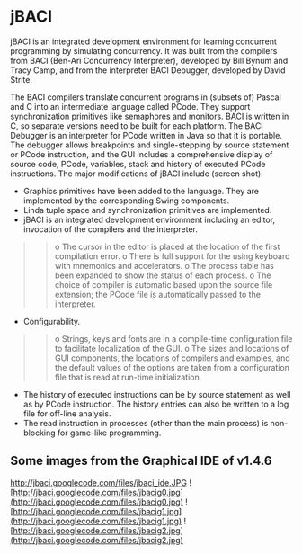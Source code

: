 # jBACI #
jBACI is an integrated development environment for learning concurrent programming by simulating concurrency. It was built from the compilers from BACI (Ben-Ari Concurrency Interpreter), developed by Bill Bynum and Tracy Camp, and from the interpreter BACI Debugger, developed by David Strite.

The BACI compilers translate concurrent programs in (subsets of) Pascal and C into an intermediate language called PCode. They support synchronization primitives like semaphores and monitors. BACI is written in C, so separate versions need to be built for each platform. The BACI Debugger is an interpreter for PCode written in Java so that it is portable. The debugger allows breakpoints and single-stepping by source statement or PCode instruction, and the GUI includes a comprehensive display of source code, PCode, variables, stack and history of executed PCode instructions. The major modifications of jBACI include (screen shot):

  * Graphics primitives have been added to the language. They are implemented by the corresponding Swing components.
  * Linda tuple space and synchronization primitives are implemented.
  * jBACI is an integrated development environment including an editor, invocation of the compilers and the interpreter.
> > o The cursor in the editor is placed at the location of the first compilation error.
> > o There is full support for the using keyboard with mnemonics and accelerators.
> > o The process table has been expanded to show the status of each process.
> > o The choice of compiler is automatic based upon the source file extension; the PCode file is automatically passed to the interpreter.
  * Configurability.
> > o Strings, keys and fonts are in a compile-time configuration file to facilitate localization of the GUI.
> > o The sizes and locations of GUI components, the locations of compilers and examples, and the default values of the options are taken from a configuration file that is read at run-time initialization.
  * The history of executed instructions can be by source statement as well as by PCode instruction. The history entries can also be written to a log file for off-line analysis.
  * The read instruction in processes (other than the main process) is non-blocking for game-like programming.

## Some images from the Graphical IDE of v1.4.6 ##
http://jbaci.googlecode.com/files/jbaci_ide.JPG
![http://jbaci.googlecode.com/files/jbacig0.jpg](http://jbaci.googlecode.com/files/jbacig0.jpg)
![http://jbaci.googlecode.com/files/jbacig1.jpg](http://jbaci.googlecode.com/files/jbacig1.jpg)
![http://jbaci.googlecode.com/files/jbacig2.jpg](http://jbaci.googlecode.com/files/jbacig2.jpg)



